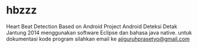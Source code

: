 # hbzzz
Heart Beat Detection Based on Android
Project Android Deteksi Detak Jantung 2014 menggunakan software Eclipse dan bahasa java native. untuk dokumentasi kode program silahkan email ke ajiguruhprasetyo@gmail.com
